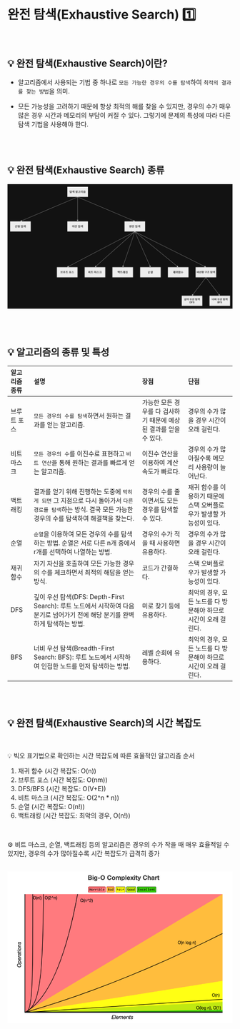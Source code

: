 # 완전 탐색(Exhaustive Search) 1️⃣

<br>

## 💡 완전 탐색(Exhaustive Search)이란?

- 알고리즘에서 사용되는 기법 중 하나로 `모든 가능한 경우의 수를 탐색`하여 `최적의 결과를 찾는 방법`을 의미.


- 모든 가능성을 고려하기 때문에 항상 최적의 해를 찾을 수 있지만, 경우의 수가 매우 많은 경우 시간과 메모리의 부담이 커질 수 있다. 그렇기에 문제의 특성에 따라 다른 탐색 기법을 사용해야 한다.

<br><br>

## 💡 완전 탐색(Exhaustive Search) 종류

<img src="image/완전_탐색의_종류.png" width="900">

<br><br>

## 💡 알고리즘의 종류 및 특성

| 알고리즘 종류 | 설명                                                                                           | 장점                                     | 단점                                     |
|:--------|:---------------------------------------------------------------------------------------------|:---------------------------------------|:---------------------------------------|
| 브루트 포스  | `모든 경우의 수를 탐색`하면서 원하는 결과를 얻는 알고리즘.                                                           | 가능한 모든 경우를 다 검사하기 때문에 예상된 결과를 얻을 수 있다. | 경우의 수가 많을 경우 시간이 오래 걸린다.               |
| 비트마스크   | `모든 경우의 수`를 이진수료 표현하고 `비트 연산`을 통해 원하는 결과를 빠르게 얻는 알고리즘.                                       | 이진수 연산을 이용하여 계산 속도가 빠르다.               | 경우의 수가 많아질수록 메모리 사용량이 늘어난다.            |
| 백트래킹    | 결과를 얻기 위해 진행하는 도중에 `막히게 되면` 그 지점으로 다시 돌아가서 `다른 경로를 탐색`하는 방식. 결국 모든 가능한 경우의 수를 탐색하여 해결책을 찾는다. | 경우의 수를 줄이면서도 모든 경우를 탐색할 수 있다.          | 재귀 함수를 이용하기 때문에 스택 오버플로우가 발생할 가능성이 있다. |
| 순열      | `순열`을 이용하여 모든 경우의 수를 탐색하는 방법. 순열은 서로 다른 n개 중에서 r개를 선택하여 나열하는 방법.                             | 경우의 수가 적을 때 사용하면 유용하다.                 | 경우의 수가 많을 경우 시간이 오래 걸린다.               |
| 재귀 함수   | 자기 자신을 호출하여 모든 가능한 경우의 수를 체크하면서 최적의 해답을 얻는 방식.                                               | 코드가 간결하다.                              | 스택 오버플로우가 발생할 가능성이 있다.                 |
| DFS     | 깊이 우선 탐색(DFS: Depth-First Search): 루트 노드에서 시작하여 다음 분기로 넘어가기 전에 해당 분기를 완벽하게 탐색하는 방법.          | 미로 찾기 등에 유용하다.                         | 최악의 경우, 모든 노드를 다 방문해야 하므로 시간이 오래 걸린다.  |
| BFS     | 너비 우선 탐색(Breadth-First Search: BFS): 루트 노드에서 시작하여 인접한 노드를 먼저 탐색하는 방법.                 | 레벨 순회에 유용하다.                           | 최악의 경우, 모든 노드를 다 방문해야 하므로 시간이 오래 걸린다.  |

<br><br>

## 💡 완전 탐색(Exhaustive Search)의 시간 복잡도

<br>

💡 빅오 표기법으로 확인하는 시간 복잡도에 따른 효율적인 알고리즘 순서

1. 재귀 함수 (시간 복잡도: O(n)) <br>
2. 브루트 포스 (시간 복잡도: O(nm)) <br>
3. DFS/BFS (시간 복잡도: O(V+E)) <br>
4. 비트 마스크 (시간 복잡도: O(2^n * n)) <br>
5. 순열 (시간 복잡도: O(n!)) <br>
6. 백트래킹 (시간 복잡도: 최악의 경우, O(n!)) <br>

<br>

⚙ 비트 마스크, 순열, 백트래킹 등의 알고리즘은 경우의 수가 작을 때 매우 효율적일 수 있지만, 경우의 수가 많아질수록 시간 복잡도가 급격히 증가

<br>

<img src="image/빅오_시간복잡도.png" width="900">

<br><br>